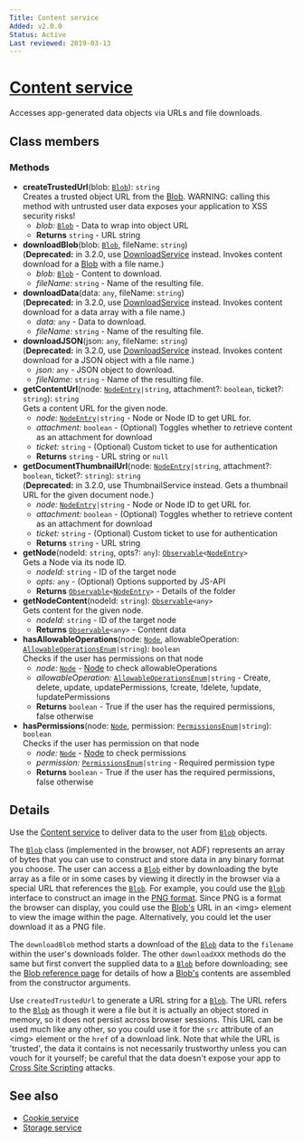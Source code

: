```yaml
---
Title: Content service
Added: v2.0.0
Status: Active
Last reviewed: 2019-03-13
---
```


# [Content service](../../../lib/core/services/content.service.ts "Defined in content.service.ts")

Accesses app-generated data objects via URLs and file downloads.

## Class members

### Methods

*   **createTrustedUrl**(blob: [`Blob`](https://developer.mozilla.org/en-US/docs/Web/API/Blob)): `string`<br/>
    Creates a trusted object URL from the [Blob](https://developer.mozilla.org/en-US/docs/Web/API/Blob). WARNING: calling this method with untrusted user data exposes your application to XSS security risks!
    *   *blob:* [`Blob`](https://developer.mozilla.org/en-US/docs/Web/API/Blob)  - Data to wrap into object URL
    *   **Returns** `string` - URL string
*   **downloadBlob**(blob: [`Blob`](https://developer.mozilla.org/en-US/docs/Web/API/Blob), fileName: `string`)<br/>
    (**Deprecated:** in 3.2.0, use [DownloadService](../../../lib/core/services/download.service.ts) instead. Invokes content download for a [Blob](https://developer.mozilla.org/en-US/docs/Web/API/Blob) with a file name.)
    *   *blob:* [`Blob`](https://developer.mozilla.org/en-US/docs/Web/API/Blob)  - Content to download.
    *   *fileName:* `string`  - Name of the resulting file.
*   **downloadData**(data: `any`, fileName: `string`)<br/>
    (**Deprecated:** in 3.2.0, use [DownloadService](../../../lib/core/services/download.service.ts) instead. Invokes content download for a data array with a file name.)
    *   *data:* `any`  - Data to download.
    *   *fileName:* `string`  - Name of the resulting file.
*   **downloadJSON**(json: `any`, fileName: `string`)<br/>
    (**Deprecated:** in 3.2.0, use [DownloadService](../../../lib/core/services/download.service.ts) instead. Invokes content download for a JSON object with a file name.)
    *   *json:* `any`  - JSON object to download.
    *   *fileName:* `string`  - Name of the resulting file.
*   **getContentUrl**(node: [`NodeEntry`](https://github.com/Alfresco/alfresco-js-api/blob/master/src/alfresco-core-rest-api/docs/NodeEntry.md)`|string`, attachment?: `boolean`, ticket?: `string`): `string`<br/>
    Gets a content URL for the given node.
    *   *node:* [`NodeEntry`](https://github.com/Alfresco/alfresco-js-api/blob/master/src/alfresco-core-rest-api/docs/NodeEntry.md)`|string`  - Node or Node ID to get URL for.
    *   *attachment:* `boolean`  - (Optional) Toggles whether to retrieve content as an attachment for download
    *   *ticket:* `string`  - (Optional) Custom ticket to use for authentication
    *   **Returns** `string` - URL string or `null`
*   **getDocumentThumbnailUrl**(node: [`NodeEntry`](https://github.com/Alfresco/alfresco-js-api/blob/master/src/alfresco-core-rest-api/docs/NodeEntry.md)`|string`, attachment?: `boolean`, ticket?: `string`): `string`<br/>
    (**Deprecated:** in 3.2.0, use ThumbnailService instead. Gets a thumbnail URL for the given document node.)
    *   *node:* [`NodeEntry`](https://github.com/Alfresco/alfresco-js-api/blob/master/src/alfresco-core-rest-api/docs/NodeEntry.md)`|string`  - Node or Node ID to get URL for.
    *   *attachment:* `boolean`  - (Optional) Toggles whether to retrieve content as an attachment for download
    *   *ticket:* `string`  - (Optional) Custom ticket to use for authentication
    *   **Returns** `string` - URL string
*   **getNode**(nodeId: `string`, opts?: `any`): [`Observable`](http://reactivex.io/documentation/observable.html)`<`[`NodeEntry`](https://github.com/Alfresco/alfresco-js-api/blob/master/src/alfresco-core-rest-api/docs/NodeEntry.md)`>`<br/>
    Gets a Node via its node ID.
    *   *nodeId:* `string`  - ID of the target node
    *   *opts:* `any`  - (Optional) Options supported by JS-API
    *   **Returns** [`Observable`](http://reactivex.io/documentation/observable.html)`<`[`NodeEntry`](https://github.com/Alfresco/alfresco-js-api/blob/master/src/alfresco-core-rest-api/docs/NodeEntry.md)`>` - Details of the folder
*   **getNodeContent**(nodeId: `string`): [`Observable`](http://reactivex.io/documentation/observable.html)`<any>`<br/>
    Gets content for the given node.
    *   *nodeId:* `string`  - ID of the target node
    *   **Returns** [`Observable`](http://reactivex.io/documentation/observable.html)`<any>` - Content data
*   **hasAllowableOperations**(node: [`Node`](https://github.com/Alfresco/alfresco-js-api/blob/develop/src/api/content-rest-api/docs/Node.md), allowableOperation: [`AllowableOperationsEnum`](../../../lib/core/models/allowable-operations.enum.ts)`|string`): `boolean`<br/>
    Checks if the user has permissions on that node
    *   *node:* [`Node`](https://github.com/Alfresco/alfresco-js-api/blob/develop/src/api/content-rest-api/docs/Node.md)  - [Node](https://github.com/Alfresco/alfresco-js-api/blob/develop/src/api/content-rest-api/docs/Node.md) to check allowableOperations
    *   *allowableOperation:* [`AllowableOperationsEnum`](../../../lib/core/models/allowable-operations.enum.ts)`|string`  - Create, delete, update, updatePermissions, !create, !delete, !update, !updatePermissions
    *   **Returns** `boolean` - True if the user has the required permissions, false otherwise
*   **hasPermissions**(node: [`Node`](https://github.com/Alfresco/alfresco-js-api/blob/develop/src/api/content-rest-api/docs/Node.md), permission: [`PermissionsEnum`](../../../lib/core/models/permissions.enum.ts)`|string`): `boolean`<br/>
    Checks if the user has permission on that node
    *   *node:* [`Node`](https://github.com/Alfresco/alfresco-js-api/blob/develop/src/api/content-rest-api/docs/Node.md)  - [Node](https://github.com/Alfresco/alfresco-js-api/blob/develop/src/api/content-rest-api/docs/Node.md) to check permissions
    *   *permission:* [`PermissionsEnum`](../../../lib/core/models/permissions.enum.ts)`|string`  - Required permission type
    *   **Returns** `boolean` - True if the user has the required permissions, false otherwise

## Details

Use the [Content service](content.service.md) to deliver data to the user from [`Blob`](https://developer.mozilla.org/en-US/docs/Web/API/Blob) objects.

The [`Blob`](https://developer.mozilla.org/en-US/docs/Web/API/Blob) class
(implemented in the browser, not ADF) represents an array of bytes that you can
use to construct and store data in any binary format you choose.
The user can access a [`Blob`](https://developer.mozilla.org/en-US/docs/Web/API/Blob) either by downloading the byte array as a file or in
some cases by viewing it directly in the browser via a special URL that references
the [`Blob`](https://developer.mozilla.org/en-US/docs/Web/API/Blob). For example, you could use the [`Blob`](https://developer.mozilla.org/en-US/docs/Web/API/Blob) interface to construct an image in the
[PNG format](https://en.wikipedia.org/wiki/Portable_Network_Graphics). Since
PNG is a format the browser can display, you could use the [Blob's](https://developer.mozilla.org/en-US/docs/Web/API/Blob) URL in an
\<img> element to view the image within the page. Alternatively, you could let
the user download it as a PNG file.

The `downloadBlob` method starts a download of the [`Blob`](https://developer.mozilla.org/en-US/docs/Web/API/Blob) data to the `filename`
within the user's downloads folder. The other `downloadXXX` methods do the same
but first convert the supplied data to a [`Blob`](https://developer.mozilla.org/en-US/docs/Web/API/Blob) before downloading; see the
[Blob reference page](https://developer.mozilla.org/en-US/docs/Web/API/Blob)
for details of how a [Blob's](https://developer.mozilla.org/en-US/docs/Web/API/Blob) contents are assembled from the constructor arguments.

Use `createdTrustedUrl` to generate a URL string for a [`Blob`](https://developer.mozilla.org/en-US/docs/Web/API/Blob). The URL refers to
the [`Blob`](https://developer.mozilla.org/en-US/docs/Web/API/Blob) as though it were a file but it is actually an object stored in memory,
so it does not persist across browser sessions. This URL can be used much like any
other, so you could use it for the `src` attribute of an \<img> element or the
`href` of a download link. Note that while the URL is 'trusted', the data it contains
is not necessarily trustworthy unless you can vouch for it yourself; be careful that
the data doesn't expose your app to
[Cross Site Scripting](https://en.wikipedia.org/wiki/Cross-site_scripting)
attacks.

## See also

*   [Cookie service](cookie.service.md)
*   [Storage service](storage.service.md)
